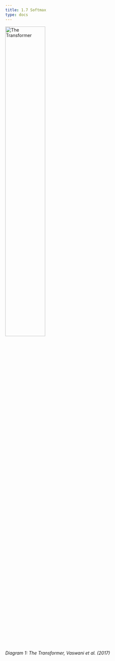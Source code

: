 ```yaml
---
title: 1.7 Softmax
type: docs
---
```



<img src="/img/transformer-vaswani.png" alt="The Transformer" width="50%"/>

*Diagram 1: The Transformer, Vaswani et al. (2017)*
